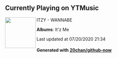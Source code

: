 ## Currently Playing on YTMusic

[<img align="left" width="100" src="https://lh3.googleusercontent.com/VuyVvPoVWNoWsVwNEviga2n9faIIFvfI7OJNHZ8mYH8t6sEjSLFOdPB1TgKsWCbfgZXw_ZUAhUYW9LuF">](https://music.youtube.com/channel/UCTP45_DE3fMLujU8sZ-MBzw)

ITZY - WANNABE

**Albums**: It'z Me

Last updated at 07/20/2020 21:34

#### Generated with [20chan/github-now](https://github.com/20chan/github-now)


<!--
**20chan/20chan** is a ✨ _special_ ✨ repository because its `README.md` (this file) appears on your GitHub profile.

Here are some ideas to get you started:

- 🔭 I’m currently working on ...
- 🌱 I’m currently learning ...
- 👯 I’m looking to collaborate on ...
- 🤔 I’m looking for help with ...
- 💬 Ask me about ...
- 📫 How to reach me: ...
- 😄 Pronouns: ...
- ⚡ Fun fact: ...
-->
